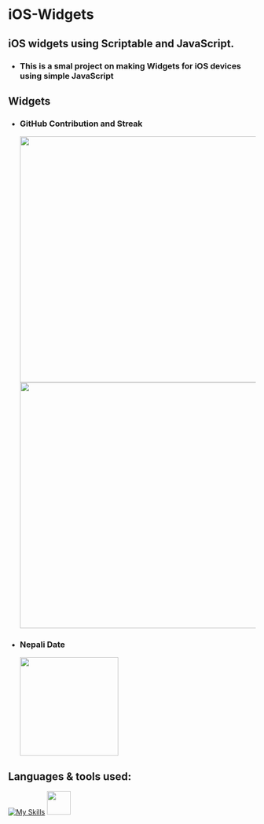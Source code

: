 **<h1 align="left" >iOS-Widgets</h1>**

<h2 align="left">iOS widgets using Scriptable and JavaScript.</h2>

- <h3 align="left">This is a smal project on making Widgets for iOS devices using simple JavaScript</h3>

<h2 align="left">Widgets</h2>

- <h3 align="left">GitHub Contribution and Streak</h3>
  <img src="https://cdn.discordapp.com/attachments/1012298546881507348/1012298601067728916/IMG_2672.png"  width="500" />
  <img src="https://cdn.discordapp.com/attachments/1012298546881507348/1012298599675199508/IMG_2673.png"  width="500" />

- <h3 align="left">Nepali Date</h3>
  <img src="https://cdn.discordapp.com/attachments/1012298546881507348/1012298592406474792/IMG_2671.png"  width="200" />
  
<h2 align="left">Languages & tools used:</h2>

[![My Skills](https://skills.thijs.gg/icons?i=js&theme=dark)](https://skills.thijs.gg)
<img src="https://scriptable.app/assets/appicon.png"  height="48" />
